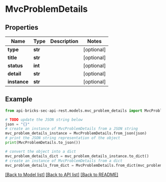 # MvcProblemDetails


## Properties

Name | Type | Description | Notes
------------ | ------------- | ------------- | -------------
**type** | **str** |  | [optional] 
**title** | **str** |  | [optional] 
**status** | **int** |  | [optional] 
**detail** | **str** |  | [optional] 
**instance** | **str** |  | [optional] 

## Example

```python
from api-bricks-sec-api-rest.models.mvc_problem_details import MvcProblemDetails

# TODO update the JSON string below
json = "{}"
# create an instance of MvcProblemDetails from a JSON string
mvc_problem_details_instance = MvcProblemDetails.from_json(json)
# print the JSON string representation of the object
print(MvcProblemDetails.to_json())

# convert the object into a dict
mvc_problem_details_dict = mvc_problem_details_instance.to_dict()
# create an instance of MvcProblemDetails from a dict
mvc_problem_details_from_dict = MvcProblemDetails.from_dict(mvc_problem_details_dict)
```
[[Back to Model list]](../README.md#documentation-for-models) [[Back to API list]](../README.md#documentation-for-api-endpoints) [[Back to README]](../README.md)


